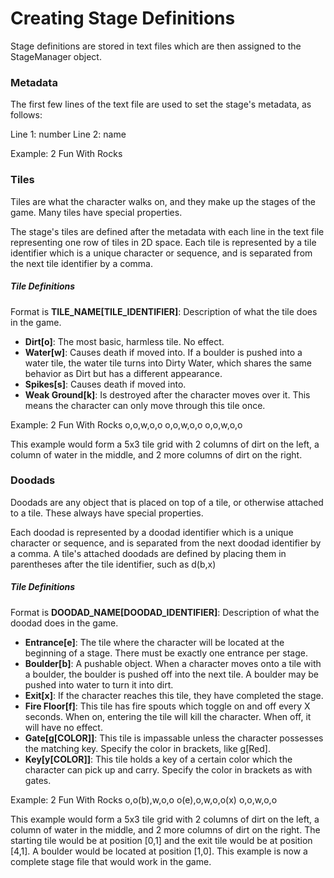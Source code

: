 # Creating Stage Definitions

Stage definitions are stored in text files which are then assigned to the StageManager object.

### Metadata

The first few lines of the text file are used to set the stage's metadata, as follows:

Line 1: number
Line 2: name

Example:
2
Fun With Rocks

### Tiles

Tiles are what the character walks on, and they make up the stages of the game. Many tiles have special properties.

The stage's tiles are defined after the metadata with each line in the text file representing one row of tiles in 2D space. Each tile is represented by a tile identifier which is a unique character or sequence, and is separated from the next tile identifier by a comma.

##### Tile Definitions

Format is **TILE_NAME[TILE_IDENTIFIER]**: Description of what the tile does in the game.

* **Dirt[o]**: The most basic, harmless tile. No effect.
* **Water[w]**: Causes death if moved into. If a boulder is pushed into a water tile, the water tile turns into Dirty Water, which shares the same behavior as Dirt but has a different appearance.
* **Spikes[s]**: Causes death if moved into.
* **Weak Ground[k]**: Is destroyed after the character moves over it. This means the character can only move through this tile once.

Example:
2
Fun With Rocks
o,o,w,o,o
o,o,w,o,o
o,o,w,o,o

This example would form a 5x3 tile grid with 2 columns of dirt on the left, a column of water in the middle, and 2 more columns of dirt on the right.

### Doodads

Doodads are any object that is placed on top of a tile, or otherwise attached to a tile. These always have special properties.

Each doodad is represented by a doodad identifier which is a unique character or sequence, and is separated from the next doodad identifier by a comma. A tile's attached doodads are defined by placing them in parentheses after the tile identifier, such as d(b,x)

##### Tile Definitions

Format is **DOODAD_NAME[DOODAD_IDENTIFIER]**: Description of what the doodad does in the game.

* **Entrance[e]**: The tile where the character will be located at the beginning of a stage. There must be exactly one entrance per stage.
* **Boulder[b]**: A pushable object. When a character moves onto a tile with a boulder, the boulder is pushed off into the next tile. A boulder may be pushed into water to turn it into dirt.
* **Exit[x]**: If the character reaches this tile, they have completed the stage.
* **Fire Floor[f]**: This tile has fire spouts which toggle on and off every X seconds. When on, entering the tile will kill the character. When off, it will have no effect.
* **Gate[g[COLOR]]**: This tile is impassable unless the character possesses the matching key. Specify the color in brackets, like g[Red].
* **Key[y[COLOR]]**: This tile holds a key of a certain color which the character can pick up and carry. Specify the color in brackets as with gates.

Example:
2
Fun With Rocks
o,o(b),w,o,o
o(e),o,w,o,o(x)
o,o,w,o,o

This example would form a 5x3 tile grid with 2 columns of dirt on the left, a column of water in the middle, and 2 more columns of dirt on the right. The starting tile would be at position [0,1] and the exit tile would be at position [4,1]. A boulder would be located at position [1,0]. This example is now a complete stage file that would work in the game.